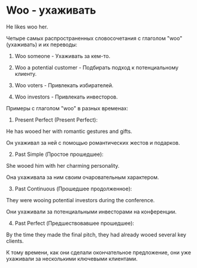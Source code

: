 # Woo - ухаживать




He likes woo her.

Четыре самых распространенных словосочетания с глаголом "woo" (ухаживать) и их переводы:

1. Woo someone - Ухаживать за кем-то.

2. Woo a potential customer - Подбирать подход к потенциальному клиенту.

3. Woo voters - Привлекать избирателей.

4. Woo investors - Привлекать инвесторов.

Примеры с глаголом "woo" в разных временах:

1. Present Perfect (Present Perfect):

He has wooed her with romantic gestures and gifts.

Он ухаживал за ней с помощью романтических жестов и подарков.

2. Past Simple (Простое прошедшее):

She wooed him with her charming personality.

Она ухаживала за ним своим очаровательным характером.

3. Past Continuous (Прошедшее продолженное):

They were wooing potential investors during the conference.

Они ухаживали за потенциальными инвесторами на конференции.

4. Past Perfect (Предшествовавшее прошедшее):

By the time they made the final pitch, they had already wooed several key clients.

К тому времени, как они сделали окончательное предложение, они уже ухаживали за несколькими ключевыми клиентами.